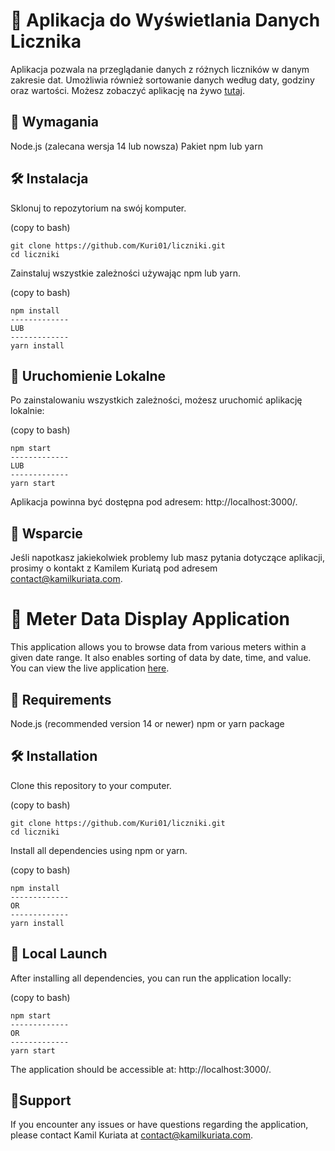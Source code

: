 # 🚀 Aplikacja do Wyświetlania Danych Licznika
Aplikacja pozwala na przeglądanie danych z różnych liczników w danym zakresie dat. Umożliwia również sortowanie danych według daty, godziny oraz wartości. Możesz zobaczyć aplikację na żywo [tutaj](https://kuri01.github.io/liczniki/).

## 🔧 Wymagania
Node.js (zalecana wersja 14 lub nowsza)
Pakiet npm lub yarn

## 🛠 Instalacja
Sklonuj to repozytorium na swój komputer.

(copy to bash)

```
git clone https://github.com/Kuri01/liczniki.git
cd liczniki
```

Zainstaluj wszystkie zależności używając npm lub yarn.

(copy to bash)

```
npm install
-------------
LUB
-------------
yarn install
```

## 🚀 Uruchomienie Lokalne
Po zainstalowaniu wszystkich zależności, możesz uruchomić aplikację lokalnie:

(copy to bash)

```
npm start
-------------
LUB
-------------
yarn start
```

Aplikacja powinna być dostępna pod adresem: http://localhost:3000/.

## 🤝 Wsparcie
Jeśli napotkasz jakiekolwiek problemy lub masz pytania dotyczące aplikacji, prosimy o kontakt z Kamilem Kuriatą pod adresem contact@kamilkuriata.com.

# 🚀 Meter Data Display Application
This application allows you to browse data from various meters within a given date range. It also enables sorting of data by date, time, and value.  You can view the live application [here](https://kuri01.github.io/liczniki/).

## 🔧 Requirements
Node.js (recommended version 14 or newer)
npm or yarn package

## 🛠 Installation
Clone this repository to your computer.

(copy to bash)

```
git clone https://github.com/Kuri01/liczniki.git
cd liczniki
```
Install all dependencies using npm or yarn.

(copy to bash)

```
npm install
-------------
OR
-------------
yarn install
```

## 🚀 Local Launch
After installing all dependencies, you can run the application locally:

(copy to bash)

```
npm start
-------------
OR
-------------
yarn start
```

The application should be accessible at: http://localhost:3000/.

## 🤝Support
If you encounter any issues or have questions regarding the application, please contact Kamil Kuriata at contact@kamilkuriata.com.
